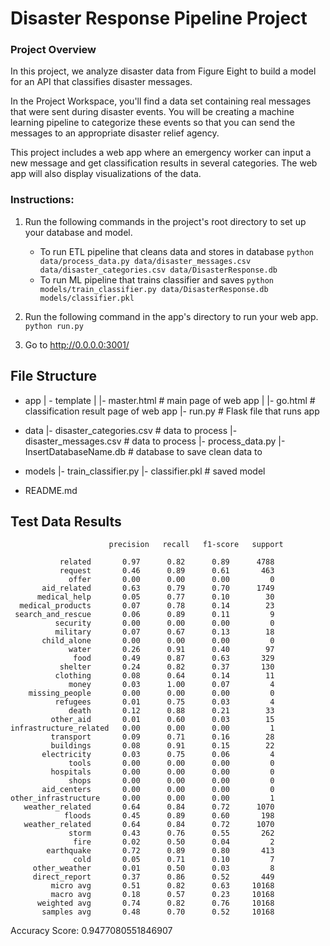 # Disaster Response Pipeline Project


### Project Overview

In this project, we analyze disaster data from Figure Eight to build a model for an API 
that classifies disaster messages.

In the Project Workspace, you'll find a data set containing real messages that were sent 
during disaster events. You will be creating a machine learning pipeline to categorize 
these events so that you can send the messages to an appropriate disaster relief agency.

This project includes a web app where an emergency worker can input a new message and get 
classification results in several categories. The web app will also display 
visualizations of the data.


### Instructions:
1. Run the following commands in the project's root directory to set up your database and model.

    - To run ETL pipeline that cleans data and stores in database
        `python data/process_data.py data/disaster_messages.csv data/disaster_categories.csv data/DisasterResponse.db`
    - To run ML pipeline that trains classifier and saves
        `python models/train_classifier.py data/DisasterResponse.db models/classifier.pkl`

2. Run the following command in the app's directory to run your web app.
    `python run.py`

3. Go to http://0.0.0.0:3001/


## File Structure

- app
| - template
| |- master.html  # main page of web app
| |- go.html  # classification result page of web app
|- run.py  # Flask file that runs app

- data
|- disaster_categories.csv  # data to process 
|- disaster_messages.csv  # data to process
|- process_data.py
|- InsertDatabaseName.db   # database to save clean data to

- models
|- train_classifier.py
|- classifier.pkl  # saved model 

- README.md

## Test Data Results

                          precision   recall   f1-score   support

               related       0.97      0.82      0.89      4788
               request       0.46      0.89      0.61       463
                 offer       0.00      0.00      0.00         0
           aid_related       0.63      0.79      0.70      1749
          medical_help       0.05      0.77      0.10        30
      medical_products       0.07      0.78      0.14        23
     search_and_rescue       0.06      0.89      0.11         9
              security       0.00      0.00      0.00         0
              military       0.07      0.67      0.13        18
           child_alone       0.00      0.00      0.00         0
                 water       0.26      0.91      0.40        97
                  food       0.49      0.87      0.63       329
               shelter       0.24      0.82      0.37       130
              clothing       0.08      0.64      0.14        11
                 money       0.03      1.00      0.07         4
        missing_people       0.00      0.00      0.00         0
              refugees       0.01      0.75      0.03         4
                 death       0.12      0.88      0.21        33
             other_aid       0.01      0.60      0.03        15
    infrastructure_related   0.00      0.00      0.00         1
             transport       0.09      0.71      0.16        28
             buildings       0.08      0.91      0.15        22
           electricity       0.03      0.75      0.06         4
                 tools       0.00      0.00      0.00         0
             hospitals       0.00      0.00      0.00         0
                 shops       0.00      0.00      0.00         0
           aid_centers       0.00      0.00      0.00         0
    other_infrastructure     0.00      0.00      0.00         1
       weather_related       0.64      0.84      0.72      1070
                floods       0.45      0.89      0.60       198
       weather_related       0.64      0.84      0.72      1070
                 storm       0.43      0.76      0.55       262
                  fire       0.02      0.50      0.04         2
            earthquake       0.72      0.89      0.80       413
                  cold       0.05      0.71      0.10         7
         other_weather       0.01      0.50      0.03         8
         direct_report       0.37      0.86      0.52       449
             micro avg       0.51      0.82      0.63     10168
             macro avg       0.18      0.57      0.23     10168
          weighted avg       0.74      0.82      0.76     10168
           samples avg       0.48      0.70      0.52     10168

Accuracy Score: 0.9477080551846907